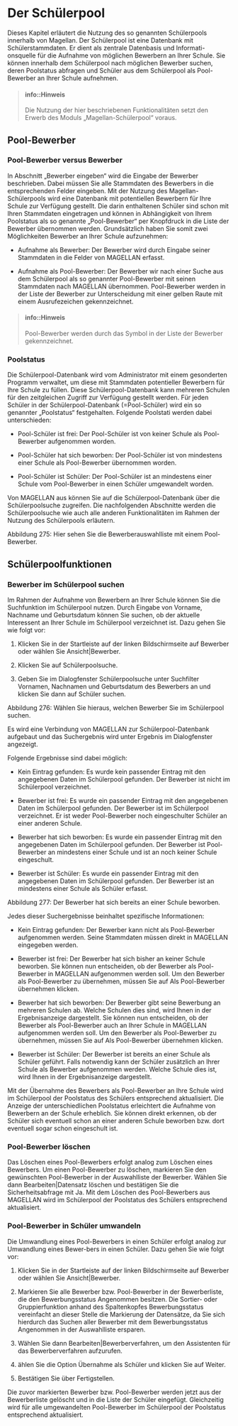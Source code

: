 # Der Schülerpool

Dieses Kapitel erläutert die Nutzung des so genannten Schülerpools innerhalb von Magellan. Der Schülerpool ist eine Datenbank mit Schülerstammdaten. Er dient als zentrale Datenbasis und Informati-onsquelle für die Aufnahme von möglichen Bewerbern an Ihrer Schule. Sie können innerhalb dem Schülerpool nach möglichen Bewerber suchen, deren Poolstatus abfragen und Schüler aus dem Schülerpool als Pool-Bewerber an Ihrer Schule aufnehmen.

> #### info::Hinweis
> Die Nutzung der hier beschriebenen Funktionalitäten setzt den Erwerb des Moduls „Magellan-Schülerpool“ voraus.

## Pool-Bewerber

### Pool-Bewerber versus Bewerber

In Abschnitt „Bewerber eingeben“ wird die Eingabe der Bewerber beschrieben. Dabei müssen Sie alle Stammdaten des Bewerbers in die entsprechenden Felder eingeben. Mit der Nutzung des Magellan-Schülerpools wird eine Datenbank mit potentiellen Bewerbern für Ihre Schule zur Verfügung gestellt. Die darin enthaltenen Schüler sind schon mit Ihren Stammdaten eingetragen und können in Abhängigkeit von Ihrem Poolstatus als so genannte „Pool-Bewerber“ per Knopfdruck in die Liste der Bewerber übernommen werden. Grundsätzlich haben Sie somit zwei Möglichkeiten Bewerber an Ihrer Schule aufzunehmen:

* Aufnahme als Bewerber: Der Bewerber wird durch Eingabe seiner Stammdaten in die Felder von MAGELLAN erfasst. 

* Aufnahme als Pool-Bewerber: Der Bewerber wir nach einer Suche aus dem Schülerpool als so genannter Pool-Bewerber mit seinen Stammdaten nach MAGELLAN übernommen. Pool-Bewerber werden in der Liste der Bewerber zur Unterscheidung mit einer gelben Raute mit einem Ausrufezeichen gekennzeichnet.

> #### info::Hinweis
> Pool-Bewerber werden durch das Symbol   in der Liste der Bewerber gekennzeichnet.

### Poolstatus

Die Schülerpool-Datenbank wird vom Administrator mit einem gesonderten Programm verwaltet, um diese mit Stammdaten potentieller Bewerbern für Ihre Schule zu füllen. Diese Schülerpool-Datenbank kann mehreren Schulen für den zeitgleichen Zugriff zur Verfügung gestellt werden. Für jeden Schüler in der Schülerpool-Datenbank (=Pool-Schüler) wird ein so genannter „Poolstatus“ festgehalten. Folgende Poolstati werden dabei unterschieden:

* Pool-Schüler ist frei: Der Pool-Schüler ist von keiner Schule als Pool-Bewerber aufgenommen worden.

* Pool-Schüler hat sich beworben: Der Pool-Schüler ist von mindestens einer Schule als Pool-Bewerber übernommen worden.

* Pool-Schüler ist Schüler: Der Pool-Schüler ist an mindestens einer Schule vom Pool-Bewerber in einen Schüler umgewandelt worden.

Von MAGELLAN aus können Sie auf die Schülerpool-Datenbank über die Schülerpoolsuche zugreifen. Die nachfolgenden Abschnitte werden die Schülerpoolsuche wie auch alle anderen Funktionalitäten im Rahmen der Nutzung des Schülerpools erläutern.
 
Abbildung 275: Hier sehen Sie die Bewerberauswahlliste mit einem Pool-Bewerber.

## Schülerpoolfunktionen

### Bewerber im Schülerpool suchen

Im Rahmen der Aufnahme von Bewerbern an Ihrer Schule können Sie die Suchfunktion im Schülerpool nutzen. Durch Eingabe von Vorname, Nachname und Geburtsdatum können Sie suchen, ob der aktuelle Interessent an Ihrer Schule im Schülerpool verzeichnet ist. Dazu gehen Sie wie folgt vor:

1. Klicken Sie in der Startleiste auf der linken Bildschirmseite auf Bewerber oder wählen Sie Ansicht|Bewerber. 

2. Klicken Sie auf Schülerpoolsuche.

3. Geben Sie im Dialogfenster Schülerpoolsuche unter Suchfilter Vornamen, Nachnamen und Geburtsdatum des Bewerbers an und klicken Sie dann auf Schüler suchen.
 
Abbildung 276: Wählen Sie hieraus, welchen Bewerber Sie im Schülerpool suchen.

Es wird eine Verbindung von MAGELLAN zur Schülerpool-Datenbank aufgebaut und das Suchergebnis wird unter Ergebnis im Dialogfenster angezeigt.

Folgende Ergebnisse sind dabei möglich:

* Kein Eintrag gefunden: Es wurde kein passender Eintrag mit den angegebenen Daten im Schülerpool gefunden. Der Bewerber ist nicht im Schülerpool verzeichnet.

* Bewerber ist frei: Es wurde ein passender Eintrag mit den angegebenen Daten im Schülerpool gefunden. Der Bewerber ist im Schülerpool verzeichnet. Er ist weder Pool-Bewerber noch eingeschulter Schüler an einer anderen Schule.

* Bewerber hat sich beworben: Es wurde ein passender Eintrag mit den angegebenen Daten im Schülerpool gefunden. Der Bewerber ist Pool-Bewerber an mindestens einer Schule und ist an noch keiner Schule eingeschult.

* Bewerber ist Schüler: Es wurde ein passender Eintrag mit den angegebenen Daten im Schülerpool gefunden. Der Bewerber ist an mindestens einer Schule als Schüler erfasst.
 
Abbildung 277: Der Bewerber hat sich bereits an einer Schule beworben.

Jedes dieser Suchergebnisse beinhaltet spezifische Informationen:

* Kein Eintrag gefunden: Der Bewerber kann nicht als Pool-Bewerber aufgenommen werden. Seine Stammdaten müssen direkt in MAGELLAN eingegeben werden. 

* Bewerber ist frei: Der Bewerber hat sich bisher an keiner Schule beworben. Sie können nun entscheiden, ob der Bewerber als Pool-Bewerber in MAGELLAN aufgenommen werden soll. Um den Bewerber als Pool-Bewerber zu übernehmen, müssen Sie auf Als Pool-Bewerber übernehmen klicken. 

* Bewerber hat sich beworben: Der Bewerber gibt seine Bewerbung an mehreren Schulen ab. Welche Schulen dies sind, wird Ihnen in der Ergebnisanzeige dargestellt. Sie können nun entscheiden, ob der Bewerber als Pool-Bewerber auch an Ihrer Schule in MAGELLAN aufgenommen werden soll. Um den Bewerber als Pool-Bewerber zu übernehmen, müssen Sie auf Als Pool-Bewerber übernehmen klicken.

* Bewerber ist Schüler: Der Bewerber ist bereits an einer Schule als Schüler geführt. Falls notwendig kann der Schüler zusätzlich an Ihrer Schule als Bewerber aufgenommen werden. Welche Schule dies ist, wird Ihnen in der Ergebnisanzeige dargestellt.

Mit der Übernahme des Bewerbers als Pool-Bewerber an Ihre Schule wird im Schülerpool der Poolstatus des Schülers entsprechend aktualisiert. Die Anzeige der unterschiedlichen Poolstatus erleichtert die Aufnahme von Bewerbern an der Schule erheblich. Sie können direkt erkennen, ob der Schüler sich eventuell schon an einer anderen Schule beworben bzw. dort eventuell sogar schon eingeschult ist.

### Pool-Bewerber löschen

Das Löschen eines Pool-Bewerbers erfolgt analog zum Löschen eines Bewerbers. Um einen Pool-Bewerber zu löschen, markieren Sie den gewünschten Pool-Bewerber in der Auswahlliste der Bewerber. Wählen Sie dann Bearbeiten|Datensatz löschen und bestätigen Sie die Sicherheitsabfrage mit Ja. Mit dem Löschen des Pool-Bewerbers aus MAGELLAN wird im Schülerpool der Poolstatus des Schülers entsprechend aktualisiert.

### Pool-Bewerber in Schüler umwandeln

Die Umwandlung eines Pool-Bewerbers in einen Schüler erfolgt analog zur Umwandlung eines Bewer-bers in einen Schüler. Dazu gehen Sie wie folgt vor:

1. Klicken Sie in der Startleiste auf der linken Bildschirmseite auf Bewerber oder wählen Sie Ansicht|Bewerber. 

2. Markieren Sie alle Bewerber bzw. Pool-Bewerber in der Bewerberliste, die den Bewerbungsstatus Angenommen besitzen. Die Sortier- oder Gruppierfunktion anhand des Spaltenkopfes Bewerbungsstatus vereinfacht an dieser Stelle die Markierung der Datensätze, da Sie sich hierdurch das Suchen aller Bewerber mit dem Bewerbungsstatus Angenommen in der Auswahlliste ersparen.

3. Wählen Sie dann Bearbeiten|Bewerberverfahren, um den Assistenten für das Bewerberverfahren aufzurufen.

4. ählen Sie die Option Übernahme als Schüler und klicken Sie auf Weiter.

5. Bestätigen Sie über Fertigstellen.

Die zuvor markierten Bewerber bzw. Pool-Bewerber werden jetzt aus der Bewerberliste gelöscht und in die Liste der Schüler eingefügt. Gleichzeitig wird für alle umgewandelten Pool-Bewerber im Schülerpool der Poolstatus entsprechend aktualisiert.
